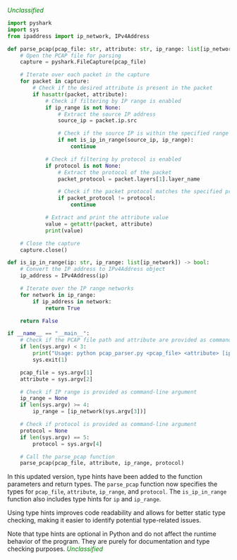 <span style="color:green"><em>Unclassified</em></span>
```python
import pyshark
import sys
from ipaddress import ip_network, IPv4Address

def parse_pcap(pcap_file: str, attribute: str, ip_range: list[ip_network] = None, protocol: str = None) -> None:
    # Open the PCAP file for parsing
    capture = pyshark.FileCapture(pcap_file)

    # Iterate over each packet in the capture
    for packet in capture:
        # Check if the desired attribute is present in the packet
        if hasattr(packet, attribute):
            # Check if filtering by IP range is enabled
            if ip_range is not None:
                # Extract the source IP address
                source_ip = packet.ip.src

                # Check if the source IP is within the specified range
                if not is_ip_in_range(source_ip, ip_range):
                    continue

            # Check if filtering by protocol is enabled
            if protocol is not None:
                # Extract the protocol of the packet
                packet_protocol = packet.layers[1].layer_name

                # Check if the packet protocol matches the specified protocol
                if packet_protocol != protocol:
                    continue

            # Extract and print the attribute value
            value = getattr(packet, attribute)
            print(value)

    # Close the capture
    capture.close()

def is_ip_in_range(ip: str, ip_range: list[ip_network]) -> bool:
    # Convert the IP address to IPv4Address object
    ip_address = IPv4Address(ip)

    # Iterate over the IP range networks
    for network in ip_range:
        if ip_address in network:
            return True

    return False

if __name__ == "__main__":
    # Check if the PCAP file path and attribute are provided as command-line arguments
    if len(sys.argv) < 3:
        print("Usage: python pcap_parser.py <pcap_file> <attribute> [ip_range] [protocol]")
        sys.exit(1)

    pcap_file = sys.argv[1]
    attribute = sys.argv[2]

    # Check if IP range is provided as command-line argument
    ip_range = None
    if len(sys.argv) >= 4:
        ip_range = [ip_network(sys.argv[3])]

    # Check if protocol is provided as command-line argument
    protocol = None
    if len(sys.argv) == 5:
        protocol = sys.argv[4]

    # Call the parse_pcap function
    parse_pcap(pcap_file, attribute, ip_range, protocol)
```

In this updated version, type hints have been added to the function parameters and return types. The `parse_pcap` function now specifies the types for `pcap_file`, `attribute`, `ip_range`, and `protocol`. The `is_ip_in_range` function also includes type hints for `ip` and `ip_range`.

Using type hints improves code readability and allows for better static type checking, making it easier to identify potential type-related issues.

Note that type hints are optional in Python and do not affect the runtime behavior of the program. They are purely for documentation and type checking purposes.
<span style="color:green"><em>Unclassified</em></span>